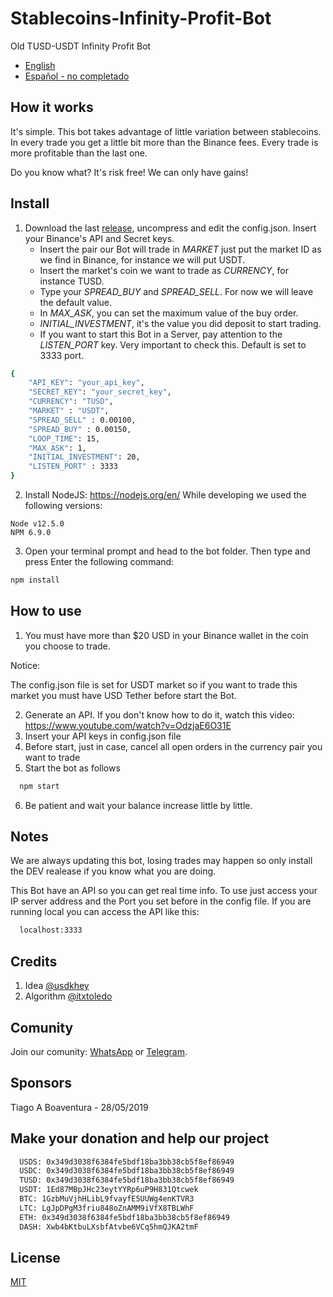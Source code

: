 # Stablecoins-Infinity-Profit-Bot

Old TUSD-USDT Infinity Profit Bot

- [English](https://github.com/itxtoledo/Stablecoins-Infinity-Profit-Bot/blob/master/README.en.md)
- [Español - no completado](https://github.com/itxtoledo/Stablecoins-Infinity-Profit-Bot/blob/master/README.es.md)

## How it works

It's simple. This bot takes advantage of little variation between stablecoins. In every trade you get a little bit more than the Binance fees. Every trade is more profitable than the last one.

Do you know what? It's risk free! We can only have gains!

## Install

1. Download the last [release](https://github.com/itxtoledo/Stablecoins-Infinity-Profit-Bot/releases), uncompress and edit the config.json. Insert your Binance's API and Secret keys.
   - Insert the pair our Bot will trade in _MARKET_ just put the market ID as we find in Binance, for instance we will put USDT.
   - Insert the market's coin we want to trade as _CURRENCY_, for instance TUSD.
   - Type your _SPREAD_BUY_ and _SPREAD_SELL_. For now we will leave the default value.
   - In _MAX_ASK_, you can set the maximum value of the buy order.
   - _INITIAL_INVESTMENT_, it's the value you did deposit to start trading.
   - If you want to start this Bot in a Server, pay attention to the _LISTEN_PORT_ key. Very important to check this. Default is set to 3333 port.

```bash
{
    "API_KEY": "your_api_key",
    "SECRET_KEY": "your_secret_key",
    "CURRENCY": "TUSD",
    "MARKET" : "USDT",
    "SPREAD_SELL" : 0.00100,
    "SPREAD_BUY" : 0.00150,
    "LOOP_TIME": 15,
    "MAX_ASK": 1,
    "INITIAL_INVESTMENT": 20,
    "LISTEN_PORT" : 3333
}
```

2. Install NodeJS: https://nodejs.org/en/
   While developing we used the following versions:

```
Node v12.5.0
NPM 6.9.0
```

3. Open your terminal prompt and head to the bot folder. Then type and press Enter the following command:

```bash
npm install
```

## How to use

1. You must have more than \$20 USD in your Binance wallet in the coin you choose to trade.

Notice:

The config.json file is set for USDT market so if you want to trade this market you must have USD Tether before start the Bot.

2. Generate an API. If you don't know how to do it, watch this video: https://www.youtube.com/watch?v=OdzjaE6O31E
3. Insert your API keys in config.json file
4. Before start, just in case, cancel all open orders in the currency pair you want to trade
5. Start the bot as follows

```bash
  npm start
```

6. Be patient and wait your balance increase little by little.

## Notes

We are always updating this bot, losing trades may happen so only install the DEV realease if you know what you are doing.

This Bot have an API so you can get real time info. To use just access your IP server address and the Port you set before in the config file. If you are running local you can access the API like this:

```bash
  localhost:3333
```

## Credits

1. Idea [@usdkhey](https://github.com/usdkhey)
2. Algorithm [@itxtoledo](https://github.com/itxtoledo)

## Comunity

Join our comunity: [WhatsApp](https://chat.whatsapp.com/KxB0etimVPQL3ncEn8u7tO)
or [Telegram](https://t.me/bitragem).

## Sponsors

Tiago A Boaventura - 28/05/2019

## Make your donation and help our project

```bash
  USDS: 0x349d3038f6384fe5bdf18ba3bb38cb5f8ef86949
  USDC: 0x349d3038f6384fe5bdf18ba3bb38cb5f8ef86949
  TUSD: 0x349d3038f6384fe5bdf18ba3bb38cb5f8ef86949
  USDT: 1Ed87MBpJHc23eytYYRp6uP9H831Qtcwek
  BTC: 1GzbMuVjhHLibL9fvayfE5UUWg4enKTVR3
  LTC: LgJpDPgM3friu848oZnAMM9iVfX8TBLWhF
  ETH: 0x349d3038f6384fe5bdf18ba3bb38cb5f8ef86949
  DASH: Xwb4bKtbuLXsbfAtvbe6VCq5hmQJKA2tmF
```

## License

[MIT](https://choosealicense.com/licenses/mit/)
